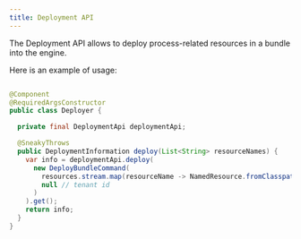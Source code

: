 ```yaml
---
title: Deployment API
---
```


The Deployment API allows to deploy process-related resources in a bundle into the engine.

Here is an example of usage:

```java

@Component
@RequiredArgsConstructor
public class Deployer {

  private final DeploymentApi deploymentApi;

  @SneakyThrows
  public DeploymentInformation deploy(List<String> resourceNames) {
    var info = deploymentApi.deploy(
      new DeployBundleCommand(
        resources.stream.map(resourceName -> NamedResource.fromClasspath(resourceName)).toList(),
        null // tenant id
      )
    ).get();
    return info;
  }
}


```
